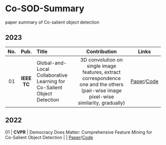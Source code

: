 # Co-SOD-Summary
paper summary of Co-salient object detection


## 2023     
**No.** | **Pub.** | **Title** | **Contribution** | **Links** 
:-: | :-: | :-  | :-: | :-: 
 01 | **IEEE TC** | Global-and-Local Collaborative Learning for Co-Salient Object Detection | 3D convolution on single image features, extract correspondence one and the others (pair-wise image pixel-wise similarity, gradually) | [Paper](https://ieeexplore.ieee.org/abstract/document/9837785/)/[Code]()    

 ## 2022 
 01 | **CVPR** | Democracy Does Matter: Comprehensive Feature Mining for Co-Salient Object Detection |  | [Paper](https://openaccess.thecvf.com/content/CVPR2022/html/Yu_Democracy_Does_Matter_Comprehensive_Feature_Mining_for_Co-Salient_Object_Detection_CVPR_2022_paper.html)/[Code]()    
